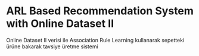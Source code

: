 # ARL Based Recommendation System with Online Dataset II

Online Dataset II verisi ile Association Rule Learning kullanarak sepetteki ürüne bakarak tavsiye üretme sistemi
